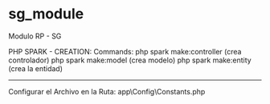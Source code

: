 # sg_module
 Modulo RP - SG


PHP SPARK - CREATION: 
    Commands: 
      php spark make:controller (crea controlador)
      php spark make:model (crea modelo)
      php spark make:entity (crea la entidad)

---------------------------------------------------------------------
Configurar el Archivo en la Ruta:   app\Config\Constants.php
      
